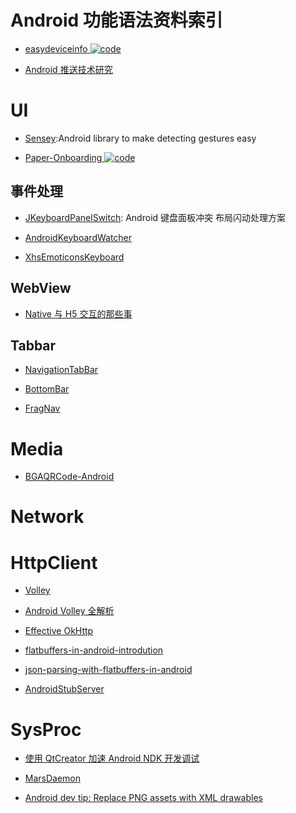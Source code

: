 # Android 功能语法资料索引

- [easydeviceinfo ![code](https://martrix-usa.oss-accelerate.aliyuncs.com/logo/code.svg)](https://github.com/nisrulz/easydeviceinfo)

- [Android 推送技术研究](http://www.jianshu.com/p/584707554ed7)

# UI

- [Sensey](https://github.com/nisrulz/sensey):Android library to make detecting gestures easy

- [Paper-Onboarding ![code](https://martrix-usa.oss-accelerate.aliyuncs.com/logo/code.svg)](https://github.com/Ramotion/paper-onboarding)

## 事件处理

- [JKeyboardPanelSwitch](https://github.com/Jacksgong/JKeyboardPanelSwitch/blob/master/README.md): Android 键盘面板冲突 布局闪动处理方案

- [AndroidKeyboardWatcher](https://github.com/AzimoLabs/AndroidKeyboardWatcher)

- [XhsEmoticonsKeyboard](https://github.com/w446108264/XhsEmoticonsKeyboard)

## WebView

- [Native 与 H5 交互的那些事 ](http://zhengxiaoyong.me/2016/04/20/Native%E4%B8%8EH5%E4%BA%A4%E4%BA%92%E7%9A%84%E9%82%A3%E4%BA%9B%E4%BA%8B/)

## Tabbar

- [NavigationTabBar](https://github.com/DevLight-Mobile-Agency/NavigationTabBar)

- [BottomBar](https://github.com/roughike/BottomBar)

- [FragNav](https://github.com/ncapdevi/FragNav/)

# Media

- [BGAQRCode-Android](https://github.com/bingoogolapple/BGAQRCode-Android)

# Network

# HttpClient

- [Volley](https://github.com/mcxiaoke/android-volley)

- [Android Volley 全解析](www.kwstu.com/ArticleView/kwstu_20144118313429)

- [Effective OkHttp](http://omgitsmgp.com/2015/12/02/effective-okhttp/)

- [flatbuffers-in-android-introdution](http://frogermcs.github.io/flatbuffers-in-android-introdution/)

- [json-parsing-with-flatbuffers-in-android](http://frogermcs.github.io/json-parsing-with-flatbuffers-in-android/)

- [AndroidStubServer](https://github.com/byoutline/AndroidStubServer)

# SysProc

- [使用 QtCreator 加速 Android NDK 开发调试](https://segmentfault.com/a/1190000004946441)

- [MarsDaemon](https://github.com/Marswin/MarsDaemon)

- [Android dev tip: Replace PNG assets with XML drawables](http://jebware.com/blog/?p=304)
